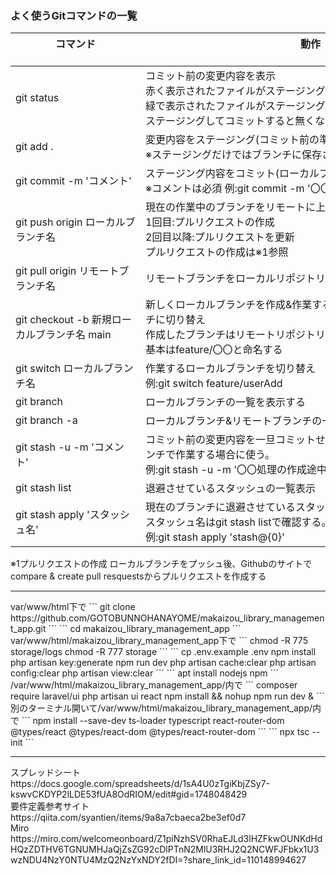 ### よく使うGitコマンドの一覧

| コマンド      　　　　　　　　　　　　           | 動作  　　　　　　　　　　　　　　　　　　　　　　　　　　　　　　　　　                         |
| ------------------------------------------------- | --------------------------------------------------------------------------------------------------- |
| git status   |コミット前の変更内容を表示<br>赤く表示されたファイルがステージング前の変更したファイル<br>緑で表示されたファイルがステージング済みの変更したファイル<br>ステージングしてコミットすると無くなる                                         |
| git add .        |変更内容をステージング(コミット前の準備)　<br>※ステージングだけではブランチに保存されないので注意|
| git commit -m 'コメント'  |ステージング内容をコミット(ローカルブランチに変更内容を保存) <br> ※コメントは必須 例:git commit -m '〇〇処理の追加'                                         |
| git push origin ローカルブランチ名   |現在の作業中のブランチをリモートに上げる<br>1回目:プルリクエストの作成 <br>2回目以降:プルリクエストを更新<br>プルリクエストの作成は※1参照                                       |
| git pull origin リモートブランチ名|リモートブランチをローカルリポジトリにコピー                                          |
| git checkout -b 新規ローカルブランチ名 main   |新しくローカルブランチを作成&作業するブランチをその作成したブランチに切り替え<br>作成したブランチはリモートリポジトリのmainがコピーされる<br>基本はfeature/〇〇と命名する|
| git switch ローカルブランチ名   |作業するローカルブランチを切り替え <br>例:git switch feature/userAdd|
| git branch |ローカルブランチの一覧を表示する                                          |
| git branch -a   |ローカルブランチ&リモートブランチの一覧を表示する                                          |
| git stash -u -m 'コメント'| コミット前の変更内容を一旦コミットせずに退避させる。作業中に別ブランチで作業する場合に使う。<br>例:git stash -u -m '〇〇処理の作成途中'                                        |
|git stash list|退避させているスタッシュの一覧表示|
|git stash apply 'スタッシュ名'|現在のブランチに退避させているスタッシュを追加<br>スタッシュ名はgit stash listで確認する。<br>例:git stash apply 'stash@{0}'|


※1プルリクエストの作成
ローカルブランチをプッシュ後、Githubのサイトでcompare & create pull resquestsからプルリクエストを作成する

<hr>
var/www/html下で
```
git clone https://github.com/GOTOBUNNOHANAYOME/makaizou_library_management_app.git
```
```
cd makaizou_library_management_app
```
var/www/html/makaizou_library_management_app下で
```
chmod -R 775 storage/logs
chmod -R 777 storage
```
```
cp .env.example .env
npm install
php artisan key:generate
npm run dev
php artisan cache:clear
php artisan config:clear
php artisan view:clear
```
```
apt install nodejs npm
```
/var/www/html/makaizou_library_management_app/内で
```
composer require laravel/ui
php artisan ui react
npm install && nohup npm run dev &
```
別のターミナル開いて/var/www/html/makaizou_library_management_app/内で
```
npm install --save-dev ts-loader typescript react-router-dom @types/react @types/react-dom @types/react-router-dom
```
```
npx tsc --init
```
<hr>
スプレッドシート
https://docs.google.com/spreadsheets/d/1sA4U0zTgiKbjZSy7-kswvCKDYP2lLDE53fUA8OdRIOM/edit#gid=1748048429<br>
要件定義参考サイト
https://qiita.com/syantien/items/9a8a7cbaeca2be3ef0d7<br>
Miro<br> https://miro.com/welcomeonboard/Z1piNzhSV0RhaEJLd3lHZFkwOUNKdHdHQzZDTHV6TGNUMHJaQjZsZG92cDlPTnN2MlU3RHJ2Q2NCWFJFbkx1U3wzNDU4NzY0NTU4MzQ2NzYxNDY2fDI=?share_link_id=110148994627
